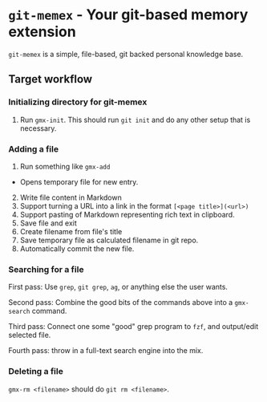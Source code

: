 # `git-memex` - Your git-based memory extension

`git-memex` is a simple, file-based, git backed personal knowledge base.

## Target workflow

### Initializing directory for git-memex
1. Run `gmx-init`. This should run `git init` and do any other setup that is necessary.

### Adding a file

1. Run something like `gmx-add`
  * Opens temporary file for new entry.
2. Write file content in Markdown
  1. Support turning a URL into a link in the format `[<page title>](<url>)`
  2. Support pasting of Markdown representing rich text in clipboard.
3. Save file and exit
4. Create filename from file's title
5. Save temporary file as calculated filename in git repo.
6. Automatically commit the new file.

### Searching for a file

First pass: Use `grep`, `git grep`, `ag`, or anything else the user wants.

Second pass: Combine the good bits of the commands above into a `gmx-search` command.

Third pass: Connect one some "good" grep program to `fzf`, and output/edit selected file.

Fourth pass: throw in a full-text search engine into the mix.

### Deleting a file

`gmx-rm <filename>` should do `git rm <filename>`.

